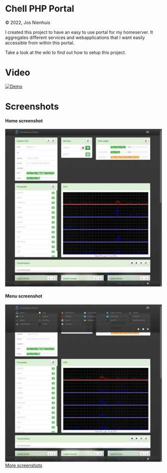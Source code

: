 Chell PHP Portal
================
&copy; 2022, Jos Nienhuis

I created this project to have an easy to use portal for my homeserver. 
It aggregates different services and webapplications that I want easily accessible from within this portal.

Take a look at the wiki to find out how to setup this project.

# Video

[![Demo](https://img.youtube.com/vi/IzuMtewr6gc/0.jpg)](https://www.youtube.com/watch?v=IzuMtewr6gc)

# Screenshots

#### Home screenshot
![Home](https://raw.githubusercontent.com/joszz/Chell-PHP-Portal/master/public/img/screenshots/desktop_home.png "Home")
#### Menu screenshot
![Menu](https://raw.githubusercontent.com/joszz/Chell-PHP-Portal/master/public/img/screenshots/desktop_menu.png "Menu")
[More screenshots](https://github.com/joszz/Chell-PHP-Portal/tree/master/public/img/screenshots)